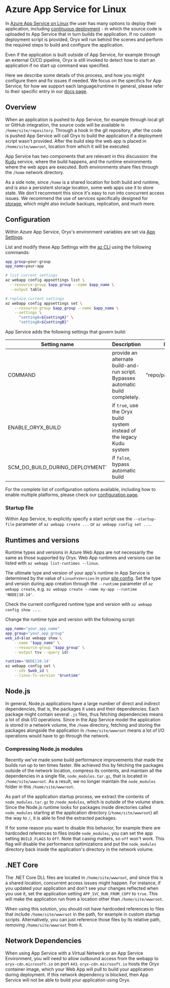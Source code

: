 # Azure App Service for Linux

In [Azure App Service on Linux][] the user has many options to deploy their application, including 
[continuous deployment][] - in which the source code is uploaded to App Service that in turn builds
the application. If no custom deployment script is provided, Oryx will run behind the scenes and perform
the required steps to build and configure the application. 

Even if the application is built outside of App Service, for example through an external CI/CD pipeline,
Oryx is still invoked to detect how to start an application if no start up command was specified.

Here we describe some details of this process, and how you might configure them and fix issues
if needed. We focus on the specifics for App Service; for how we support each language/runtime in
general, please refer to their specific entry in our [docs page](../README.md).

[Azure App Service on Linux]: https://docs.microsoft.com/en-us/azure/app-service/containers/app-service-linux-intro
[continuous deployment]: https://docs.microsoft.com/en-us/azure/app-service/deploy-continuous-deployment?toc=%2fazure%2fapp-service%2fcontainers%2ftoc.json

## Overview

When an application is pushed to App Service, for example through local git or GitHub integration, the
source code will be available in `/home/site/repository`. Through a hook in the git repository,
after the code is pushed App Service will call Oryx to build the application if a deployment
script wasn't provided. After the build step the web app is placed in `/home/site/wwwroot`,
location from which it will be executed.

App Service has two components that are relevant in this discussion: the [Kudu][] service,
where the build happens, and the runtime environments where the web apps are executed. Both environments
share files through the `/home` network directory.

As a side note, since `/home` is a shared location for both build and runtime, and is also a 
persistent storage location, some web apps use it to store state. We don't recomment this since
it's easy to run into concurrent access issues. We recommend the use of services specifically
designed for [storage][], which might also include backups, replication, and much more.

[Kudu]: https://github.com/azure-App-Service/kudulite
[storage]: https://azure.microsoft.com/en-us/product-categories/storage/

## Configuration

Within Azure App Service, Oryx's environment variables are set via [App
Settings][].

List and modify these App Settings with the [az CLI][] using the following
commands:

```bash
app_group=your-group
app_name=your-app

# list current settings
az webapp config appsettings list \
  --resource-group $app_group --name $app_name \
  --output table

# replace current settings
az webapp config appsettings set \
    --resource-group $app_group --name $app_name \
    --settings \
      "settingA=${settingA}" \
      "settingB=${settingB}"
```

App Service adds the following settings that govern build:

Setting name                        | Description                                                    | Example
------------------------------------|----------------------------------------------------------------|------------
COMMAND                             | provide an alternate build-and-run script. Bypasses automatic build completely. | "repo/path/to/script.sh"
ENABLE\_ORYX\_BUILD                 | if `true`, use the Oryx build system instead of the legacy Kudu system | 
SCM\_DO\_BUILD\_DURING\_DEPLOYMENT` | if `false`, bypass automatic build |

For the complete list of configuration options available, including how to enable
multiple platforms, please check our [configuration page](../configuration.md).

### Startup file

Within App Service, to explicitly specify a start script use the
`--startup-file` parameter of `az webapp create ...` or `az webapp config set
...`.

[App Settings]: https://docs.microsoft.com/en-us/azure/app-service/web-sites-configure#app-settings
[az CLI]: https://github.com/Azure/azure-cli

## Runtimes and versions

Runtime types and versions in Azure Web Apps are not necessarily the same as
those supported by Oryx.  Web App runtimes and versions can be listed with `az
webapp list-runtimes --linux`.

The ultimate type and version of your app's runtime in App Service is
determined by the value of `LinuxFxVersion` in your [site config][]. Set the
type and version during app creation through the `--runtime` parameter of `az
webapp create`, e.g. `az webapp create --name my-app --runtime 'NODE|10.14'`.

Check the current configured runtime type and version with `az webapp config
show ...`.

Change the runtime type and version with the following script:

```bash
app_name="your_app_name"
app_group="your_app_group"
web_id=$(az webapp show \
    --name "$app_name" \
    --resource-group "$app_group" \
    --output tsv --query id)

runtime='NODE|10.14'
az webapp config set \
    --ids $web_id \
    --linux-fx-version "$runtime"
```

[site config]: https://docs.microsoft.com/en-us/rest/api/appservice/webapps/get#siteconfig

## Node.js

In general, Node.js applications have a large number of direct and indirect dependencies, that is, 
the packages it uses and their dependencies. Each package might contain several `.js` files, thus fetching
dependencies means a lot of disk I/O operations. Since in the App Service model the application is stored in a 
network volume, the `/home` directory, fetching and storing the packages alongside the application in 
`/home/site/wwwroot` means a lot of I/O operations would have to go through the network. 

### Compressing Node.js modules

Recently we've made some build performance improvements that made the builds run up to ten times faster. We achieved
this by fetching the packages outside of the network location, compress its contents, and maintain all the dependencies
in a single file, `node_modules.tar.gz`, that is located in `/home/site/wwwroot`. As a result, we no longer maintain the
`node_modules` folder in this `/home/site/wwwroot`.

As part of the application startup process, we extract the contents of `node_modules.tar.gz` to `/node_modules`, which
is outside of the volume share. Since the Node.js runtime looks for packages inside directories called `node_modules`
starting at the application directory (`/home/site/wwwroot`) all the way to `/`, it is able to find the extracted
packages.

If for some reason you want to disable this behavior, for example there are hardcoded references to files inside 
`node_modules`, you can set the app setting `BUILD_FLAGS` to `Off`. Note that casing matters, so `off` won't work.
This flag will disable the performance optimizations and put the `node_modules` directory back inside the application's
directory in the network volume.

## .NET Core

The .NET Core DLL files are located in `/home/site/wwwroot`, and since this is a shared location, concurrent access
issues might happen. For instance, if you updated your application and don't see your changes reflected when you
use it, set the application setting `APP_SVC_RUN_FROM_COPY` to `true`. This will make the application run from a
location other than `/home/site/wwwroot`. 

When using this solution, you should not have hardcoded references to files that include `/home/site/wwwroot` in 
the path, for example in custom startup scripts. Alternatively, you can just reference those files by its relative
path, removing `/home/site/wwwroot` from it.

## Network Dependencies

When using App Service with a Virtual Network or an App Service Environment, you will need to allow outbound access 
from the webapp to `oryx-cdn.microsoft.io` on port `443`. `oryx-cdn.microsoft.io` hosts the Oryx container image, which 
your Web App will pull to build your application during deployment. If this network dependency is blocked, then App Service
will not be able to build your application using Oryx.
